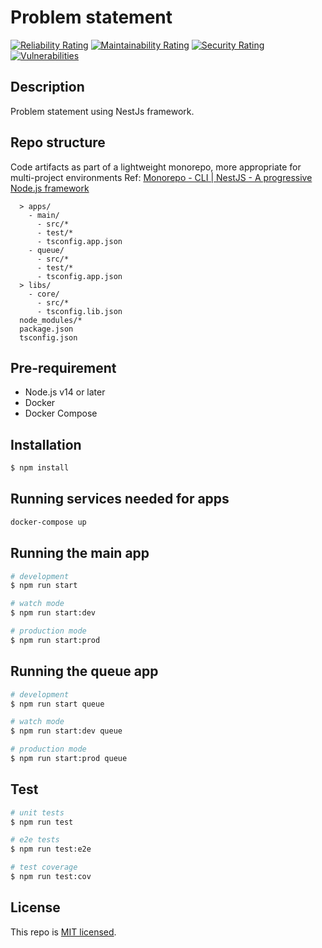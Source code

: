 # Problem statement
[![Reliability Rating](https://sonarcloud.io/api/project_badges/measure?project=liemlylac_problem-statement&metric=reliability_rating)](https://sonarcloud.io/summary/new_code?id=liemlylac_problem-statement)
[![Maintainability Rating](https://sonarcloud.io/api/project_badges/measure?project=liemlylac_problem-statement&metric=sqale_rating)](https://sonarcloud.io/summary/new_code?id=liemlylac_problem-statement)
[![Security Rating](https://sonarcloud.io/api/project_badges/measure?project=liemlylac_problem-statement&metric=security_rating)](https://sonarcloud.io/summary/new_code?id=liemlylac_problem-statement)
[![Vulnerabilities](https://sonarcloud.io/api/project_badges/measure?project=liemlylac_problem-statement&metric=vulnerabilities)](https://sonarcloud.io/summary/new_code?id=liemlylac_problem-statement)
## Description
Problem statement using NestJs framework.

## Repo structure
Code artifacts as part of a lightweight monorepo, more appropriate for multi-project environments
Ref: [Monorepo - CLI | NestJS - A progressive Node.js framework](https://docs.nestjs.com/cli/monorepo#monorepo-mode)
```
  > apps/
    - main/
      - src/*
      - test/*
      - tsconfig.app.json
    - queue/
      - src/*
      - test/*
      - tsconfig.app.json
  > libs/
    - core/
      - src/*
      - tsconfig.lib.json
  node_modules/*
  package.json
  tsconfig.json
```

## Pre-requirement
- Node.js v14 or later
- Docker
- Docker Compose

## Installation
```bash
$ npm install
```

## Running services needed for apps
```bash
docker-compose up
```

## Running the main app
```bash
# development
$ npm run start

# watch mode
$ npm run start:dev

# production mode
$ npm run start:prod
```

## Running the queue app
```bash
# development
$ npm run start queue

# watch mode
$ npm run start:dev queue

# production mode
$ npm run start:prod queue
```

## Test
```bash
# unit tests
$ npm run test

# e2e tests
$ npm run test:e2e

# test coverage
$ npm run test:cov
```

## License
This repo is [MIT licensed](LICENSE).
